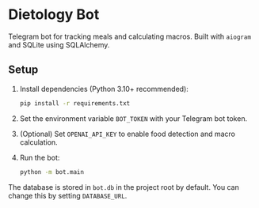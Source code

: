 # Dietology Bot

Telegram bot for tracking meals and calculating macros. Built with `aiogram` and SQLite using SQLAlchemy.

## Setup

1. Install dependencies (Python 3.10+ recommended):
   ```bash
   pip install -r requirements.txt
   ```
2. Set the environment variable `BOT_TOKEN` with your Telegram bot token.
3. (Optional) Set `OPENAI_API_KEY` to enable food detection and macro calculation.

4. Run the bot:
   ```bash
   python -m bot.main
   ```

The database is stored in `bot.db` in the project root by default. You can change this by setting `DATABASE_URL`.
